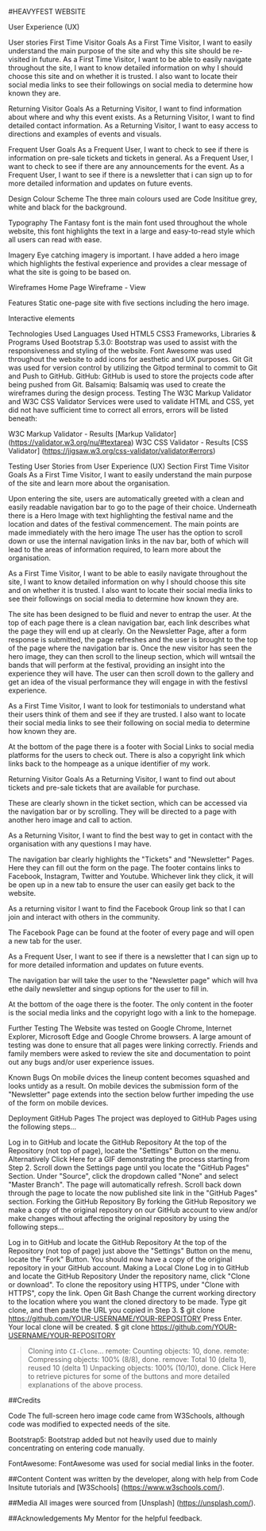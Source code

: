 #HEAVYFEST WEBSITE

User Experience (UX)

User stories
First Time Visitor Goals
As a First Time Visitor, I want to easily understand the main purpose of the site and why this site should be re-visited in future.
As a First Time Visitor, I want to be able to easily navigate throughout the site, I want to know detailed information on why I should choose this site and on whether it is trusted. I also want to locate their social media links to see their followings on social media to determine how known they are.

Returning Visitor Goals
As a Returning Visitor, I want to find information about where and why this event exists.
As a Returning Visitor, I want to find detailed contact information.
As a Returning Visitor, I want to easy access to directions and examples of events and visuals.

Frequent User Goals
As a Frequent User, I want to check to see if there is information on pre-sale tickets and tickets in general.
As a Frequent User, I want to check to see if there are any announcements for the event.
As a Frequent User, I want to see if there is a newsletter that i can sign up to for more detailed information and updates on future events.

Design
Colour Scheme
The three main colours used are Code Insititue grey, white and black for the background.

Typography
The Fantasy font is the main font used throughout the whole website, this font highlights the text in a large and easy-to-read style which all users can read with ease.

Imagery
Eye catching imagery is important. I have added a hero image which highlights the festival experience and provides a clear message of what the site is going to be based on.

Wireframes
Home Page Wireframe - View

Features
Static one-page site with five sections including the hero image.

Interactive elements

Technologies Used
Languages Used
HTML5
CSS3
Frameworks, Libraries & Programs Used
Bootstrap 5.3.0:
Bootstrap was used to assist with the responsiveness and styling of the website.
Font Awesome was used throughout the website to add icons for aesthetic and UX purposes.
Git
Git was used for version control by utilizing the Gitpod terminal to commit to Git and Push to GitHub.
GitHub:
GitHub is used to store the projects code after being pushed from Git.
Balsamiq:
Balsamiq was used to create the wireframes during the design process.
Testing
The W3C Markup Validator and W3C CSS Validator Services were used to validate HTML and CSS, yet did not have sufficient time to correct all errors, errors will be listed beneath:

W3C Markup Validator - Results [Markup Validator] (https://validator.w3.org/nu/#textarea)
W3C CSS Validator - Results [CSS Validator] (https://jigsaw.w3.org/css-validator/validator#errors)

Testing User Stories from User Experience (UX) Section
First Time Visitor Goals
As a First Time Visitor, I want to easily understand the main purpose of the site and learn more about the organisation.

Upon entering the site, users are automatically greeted with a clean and easily readable navigation bar to go to the page of their choice. Underneath there is a Hero Image with text highlighting the festival name and the location and dates of the festival commencement.
The main points are made immediately with the hero image
The user has the option to scroll down or use the internal navigation links in the nav bar, both of which will lead to the areas of information required, to learn more about the organisation.

As a First Time Visitor, I want to be able to easily navigate throughout the site, I want to know detailed information on why I should choose this site and on whether it is trusted. I also want to locate their social media links to see their followings on social media to determine how known they are.

The site has been designed to be fluid and never to entrap the user. At the top of each page there is a clean navigation bar, each link describes what the page they will end up at clearly.
On the Newsletter Page, after a form response is submitted, the page refreshes and the user is brought to the top of the page where the navigation bar is.
Once the new visitor has seen the hero image, they can then scroll to the lineup section, which will wntsail the bands that will perform at the festival, providing an insight into the experience they will have. 
The user can then scroll down to the gallery and get an idea of the visual performance they will engage in with the festivsl experience.

As a First Time Visitor, I want to look for testimonials to understand what their users think of them and see if they are trusted. I also want to locate their social media links to see their following on social media to determine how known they are.

At the bottom of the page there is a footer with Social Links to social media platforms for the users to check out. There is also a copyright link which links back to the hompeage as a unique identifier of my work.

Returning Visitor Goals
As a Returning Visitor, I want to find out about tickets and pre-sale tickets that are available for purchase.

These are clearly shown in the ticket section, which can be accessed via the navigation bar or by scrolling.
They will be directed to a page with another hero image and call to action.

As a Returning Visitor, I want to find the best way to get in contact with the organisation with any questions I may have.

The navigation bar clearly highlights the "Tickets" and "Newsletter" Pages.
Here they can fill out the form on the page.
The footer contains links to Facebook, Instagram, Twitter and Youtube.
Whichever link they click, it will be open up in a new tab to ensure the user can easily get back to the website.

As a returning visitor I want to find the Facebook Group link so that I can join and interact with others in the community.

The Facebook Page can be found at the footer of every page and will open a new tab for the user.

As a Frequent User, I want to see if there is a newsletter that I can sign up to for more detailed information and updates on future events.

The navigation bar will take the user to the "Newsletter page" which will hva ethe daily newsletter and singup options for the user to fill in.

At the bottom of the oage there is the footer.
The only content in the footer is the social media links and the copyright logo with a link to the homepage.

Further Testing
The Website was tested on Google Chrome, Internet Explorer, Microsoft Edge and Google Chrome browsers.
A large amount of testing was done to ensure that all pages were linking correctly.
Friends and family members were asked to review the site and documentation to point out any bugs and/or user experience issues.

Known Bugs
On mobile dvices the lineup content becomes squashed and looks untidy as a result.
On mobile devices the submission form of the "Newsletter" page extends into the section below further impeding the use of the form on mobile devices.

Deployment
GitHub Pages
The project was deployed to GitHub Pages using the following steps...

Log in to GitHub and locate the GitHub Repository
At the top of the Repository (not top of page), locate the "Settings" Button on the menu.
Alternatively Click Here for a GIF demonstrating the process starting from Step 2.
Scroll down the Settings page until you locate the "GitHub Pages" Section.
Under "Source", click the dropdown called "None" and select "Master Branch".
The page will automatically refresh.
Scroll back down through the page to locate the now published site link in the "GitHub Pages" section.
Forking the GitHub Repository
By forking the GitHub Repository we make a copy of the original repository on our GitHub account to view and/or make changes without affecting the original repository by using the following steps...

Log in to GitHub and locate the GitHub Repository
At the top of the Repository (not top of page) just above the "Settings" Button on the menu, locate the "Fork" Button.
You should now have a copy of the original repository in your GitHub account.
Making a Local Clone
Log in to GitHub and locate the GitHub Repository
Under the repository name, click "Clone or download".
To clone the repository using HTTPS, under "Clone with HTTPS", copy the link.
Open Git Bash
Change the current working directory to the location where you want the cloned directory to be made.
Type git clone, and then paste the URL you copied in Step 3.
$ git clone https://github.com/YOUR-USERNAME/YOUR-REPOSITORY
Press Enter. Your local clone will be created.
$ git clone https://github.com/YOUR-USERNAME/YOUR-REPOSITORY
> Cloning into `CI-Clone`...
> remote: Counting objects: 10, done.
> remote: Compressing objects: 100% (8/8), done.
> remove: Total 10 (delta 1), reused 10 (delta 1)
> Unpacking objects: 100% (10/10), done.
Click Here to retrieve pictures for some of the buttons and more detailed explanations of the above process.

##Credits

Code
The full-screen hero image code came from W3Schools, although code was modified to expected needs of the site.

Bootstrap5: Bootstrap added but not heavily used due to mainly concentrating on entering code manually.

FontAwesome: FontAwesome was used for social medial links in the footer.

##Content
Content was written by the developer, along with help from Code Insitute tutorials and [W3Schools] (https://www.w3schools.com/).

##Media
All images were sourced from [Unsplash] (https://unsplash.com/).

##Acknowledgements
My Mentor for the helpful feedback.

